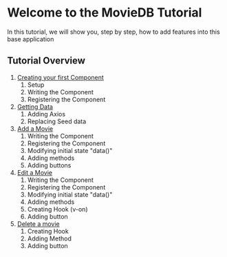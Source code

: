 # Welcome to the MovieDB Tutorial
In this tutorial, we will show you, step by step, how to add features into this base application

## Tutorial Overview
1. [Creating your first Component](DisplayMovieComponent.md)
    1. Setup
    2. Writing the Component
    3. Registering the Component
2. [Getting Data](GettingData.md)
   1. Adding Axios
   2. Replacing Seed data 
3. [Add a Movie](AddMovieComponent.md)
    1. Writing the Component
    2. Registering the Component
    3. Modifying initial state "data()"
    4. Adding methods
    5. Adding buttons
4. [Edit a Movie](EditMovieComponent.md)
    1. Writing the Component
    2. Registering the Component
    3. Modifying initial state "data()"
    4. Adding methods
    5. Creating Hook (v-on)
    6. Adding button
5. [Delete a movie](DeleteMovieComponent.md)
    1. Creating Hook
    2. Adding Method
    3. Adding button

